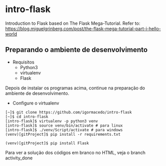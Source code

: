 # intro-flask
Introduction to Flask based on The Flask Mega-Tutorial. Refer to:
<https://blog.miguelgrinberg.com/post/the-flask-mega-tutorial-part-i-hello-world>

## Preparando o ambiente de desenvolvimento
-   Requisitos
    -   Python3
    -   virtualenv
    -   Flask

Depois de instalar os programas acima, continue na preparação do ambiente de desenvolvimento.

-   Configure o virtualenv

```
[~]$ git clone https://github.com/igormacedo/intro-flask
[~]$ cd intro-flask
[intro-flask]$ virtualenv -p python3 venv
[intro-flask]$ source venv/bin/activate # para linux
[intro-flask]$ ./venv/Script/activate # para windows
(venv)[gitProject]$ pip install -r requirements.txt
```

```
(venv)[gitProject]$ pip install Flask
```

Para ver a solução dos códigos em branco no HTML, veja o branch activity_done
